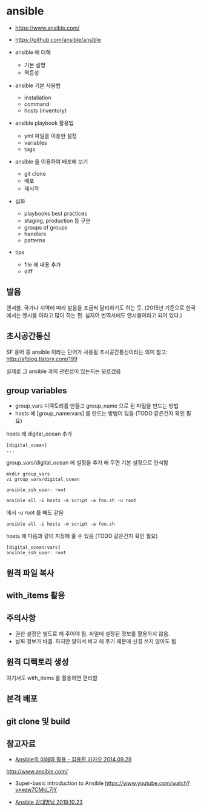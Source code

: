 # ansible

* https://www.ansible.com/
* https://github.com/ansible/ansible


* ansible 에 대해
  * 기본 설명
  * 멱등성
* ansible 기본 사용법
  * installation
  * command
  * hosts (inventory)
* ansible playbook 활용법
  * yml 파일을 이용한 설정
  * variables
  * tags
* ansible 을 이용하여 배포해 보기
  * git clone
  * 배포
  * 재시작
* 심화
  * playbooks best practices
  * staging, production 등 구분
  * groups of groups
  * handlers
  * patterns
* tips
  * file 에 내용 추가
  * diff


## 발음
앤서블. 국가나 지역에 따라 발음을 조금씩 달리하기도 하는 듯. (2015년 기준으로 한국에서는 앤시블 이라고 많이 하는 편. 심지어 번역서에도 앤시블이라고 되어 있다.)

## 초시공간통신
SF 용어 중 ansible 이라는 단어가 사용됨 초시공간통신이라는 의미
참고: http://sfblog.tistory.com/199

실제로 그 ansible 과의 관련성이 있는지는 모르겠음


## group variables
* group_vars 디렉토리를 만들고 group_name 으로 된 파일을 만드는 방법
* hosts 에 [group_name:vars] 를 만드는 방법이 있음 (TODO 같은건지 확인 필요)

hosts 에 digital_ocean 추가

```
[digital_ocean]
...
```

group_vars/digital_ocean 에 설정을 추가 해 두면 기본 설정으로 인식함
```
mkdir group_vars
vi group_vars/digital_ocean
```

```
ansible_ssh_user: root
```

```
ansible all -i hosts -m script -a foo.sh -u root
```

에서 -u root 를 빼도 같음

```
ansible all -i hosts -m script -a foo.sh
```

hosts 에 다음과 같이 지정해 줄 수 있음 (TODO 같은건지 확인 필요)
```
[digital_ocean:vars]
ansible_ssh_user: root
```

## 원격 파일 복사

## with_items 활용

## 주의사항
* 권한 설정은 별도로 해 주어야 됨. 파일에 설정된 정보를 활용하지 않음.
* 날짜 정보가 바뀜. 하지만 알아서 비교 해 주기 때문에 신경 쓰지 않아도 됨

## 원격 디렉토리 생성
여기서도 with_items 를 활용하면 편리함

## 본격 배포

## git clone 및 build

## 참고자료
* [Ansible의 이해와 활용 - 김용환 카카오 2014.09.29](http://deview.kr/2014/session?seq=15)

http://www.ansible.com/

* Super-basic introduction to Ansible
https://www.youtube.com/watch?v=xew7CMkL7jY

* [Ansible 강대명님 2019.10.23](https://www.slideshare.net/charsyam2/ansible-185655090?fbclid=IwAR2kVN_miqWQutZC0o9ioGhEyRX0siM65Y3WgTkavUQ00i0eNEGhYnLDM88)